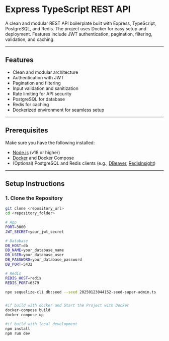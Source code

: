 # Express TypeScript REST API

A clean and modular REST API boilerplate built with Express, TypeScript, PostgreSQL, and Redis. The project uses Docker for easy setup and deployment. Features include JWT authentication, pagination, filtering, validation, and caching.

---

## **Features**
- Clean and modular architecture
- Authentication with JWT
- Pagination and filtering
- Input validation and sanitization
- Rate limiting for API security
- PostgreSQL for database
- Redis for caching
- Dockerized environment for seamless setup

---

## **Prerequisites**
Make sure you have the following installed:
- [Node.js](https://nodejs.org/) (v18 or higher)
- [Docker](https://www.docker.com/products/docker-desktop) and Docker Compose
- (Optional) PostgreSQL and Redis clients (e.g., [DBeaver](https://dbeaver.io/), [RedisInsight](https://redis.com/redis-enterprise/redis-insight/))

---

## **Setup Instructions**

### 1. Clone the Repository
```bash
git clone <repository_url>
cd <repository_folder>

# App
PORT=3000
JWT_SECRET=your_jwt_secret

# Database
DB_HOST=db
DB_NAME=your_database_name
DB_USER=your_database_user
DB_PASSWORD=your_database_password
DB_PORT=5432

# Redis
REDIS_HOST=redis
REDIS_PORT=6379

npx sequelize-cli db:seed --seed 20250123044152-seed-super-admin.ts


#if build with docker and Start the Project with Docker
docker-compose build
docker-compose up

#if build with local development
npm install
npm run dev


